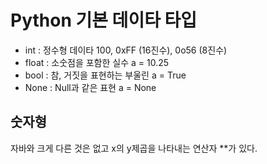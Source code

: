 # Python 기본 데이타 타입

- int	: 정수형 데이타	100, 0xFF (16진수), 0o56 (8진수)
- float	: 소숫점을 포함한 실수	a = 10.25
- bool	: 참, 거짓을 표현하는 부울린	a = True
- None	: Null과 같은 표현	a = None

## 숫자형 

자바와 크게 다른 것은 없고 x의 y제곱을 나타내는 연산자 **가 있다.



